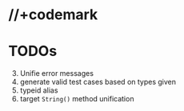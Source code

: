 # //+codemark

# TODOs

3. Unifie error messages
5. generate valid test cases based on types given
6. typeid alias
7. target `String()` method unification
